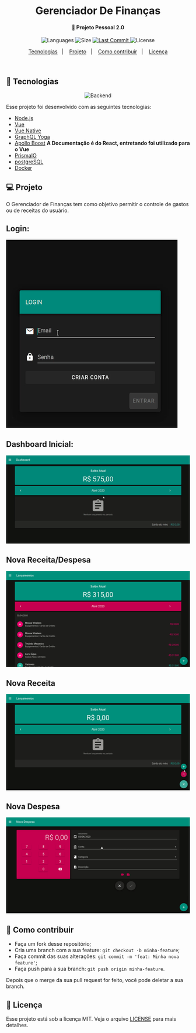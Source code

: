 <h1 align="center">
   Gerenciador De Finanças
</h1>

<h4 align="center">
  🚀 Projeto Pessoal 2.0
</h4>
<p align="center">
  <img alt="Languages" src="https://img.shields.io/github/languages/count/JoanPedro/Gerenciador-De-Financas">

  <img alt="Size" src="https://img.shields.io/github/repo-size/JoanPedro/Gerenciador-De-Financas">
  
  <a href="https://github.com/JoanPedro/Gerenciador-De-Financas/commits/master">
    <img alt="Last Commit" src="https://img.shields.io/github/last-commit/JoanPedro/Gerenciador-De-Financas">
  </a>

  <img alt="License" src="https://img.shields.io/badge/license-MIT-brightgreen">
</p>

<p align="center">
  <a href="#rocket-tecnologias">Tecnologias</a>&nbsp;&nbsp;&nbsp;|&nbsp;&nbsp;&nbsp;
  <a href="#-projeto">Projeto</a>&nbsp;&nbsp;&nbsp;|&nbsp;&nbsp;&nbsp;
  <a href="#-como-contribuir">Como contribuir</a>&nbsp;&nbsp;&nbsp;|&nbsp;&nbsp;&nbsp;
  <a href="#memo-licença">Licença</a>
</p>

<br>

## :rocket: Tecnologias 
<p align="center">
    <img alt="Backend" src="https://img.shields.io/badge/Backend-Finalizado-success">
</p>

Esse projeto foi desenvolvido com as seguintes tecnologias:

- [Node.js](https://nodejs.org/en/)
- [Vue](https://vuejs.org/)
- [Vue Native](https://vue-native.io/)
- [GraphQL Yoga](https://github.com/prisma-labs/graphql-yoga)
- [Apollo Boost](https://www.apollographql.com/docs/react/get-started/) **A Documentação é do React, entretando foi utilizado para o Vue**
- [PrismaIO](https://www.prisma.io/)
- [postgreSQL](https://www.postgresql.org/)
- [Docker](https://www.docker.com/)

## 💻 Projeto

O Gerenciador de Finanças tem como objetivo permitir o controle de gastos ou de receitas do usuário.

## Login:
![](.github/Login.gif)

## Dashboard Inicial:
![](.github/DashboardInicial.gif)

## Nova Receita/Despesa
![](.github/Demonstra2Dash.gif)

## Nova Receita
![](.github/NovaReceita.gif)

## Nova Despesa
![](.github/NovaDespesa.gif)

## 🤔 Como contribuir

- Faça um fork desse repositório;
- Cria uma branch com a sua feature: `git checkout -b minha-feature`;
- Faça commit das suas alterações: `git commit -m 'feat: Minha nova feature'`;
- Faça push para a sua branch: `git push origin minha-feature`.

Depois que o merge da sua pull request for feito, você pode deletar a sua branch.

## :memo: Licença

Esse projeto está sob a licença MIT. Veja o arquivo [LICENSE](LICENSE) para mais detalhes.

